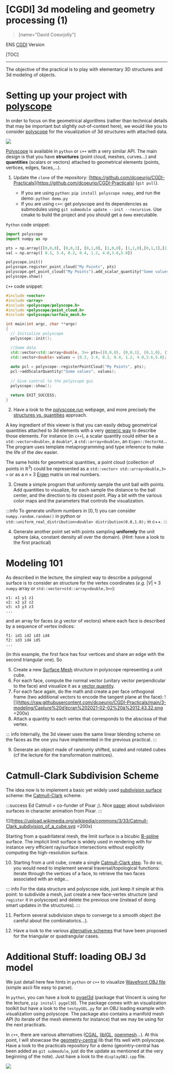 [CGDI] 3d modeling and geometry processing (1)
===

> [name="David Coeurjolly"] 

ENS [CGDI](https://perso.liris.cnrs.fr/vincent.nivoliers/cgdi/) Version

[TOC]

---

The objective of the practical is to play with elementary 3D structures and 3d modeling of objects. 

# Setting up your project with [polyscope](https://polyscope.run)

In order to focus on the geometrical algorithms (rather than technical details that may be important but slightly out-of-context here), we would like you to consider [polyscope](https://polyscope.run) for the visualization of 3d structures with attached data.

![](http://polyscope.run/media/teaser.svg)


[Polyscope](https://polyscope.run) is available in `python` or `c++` with a very similar API. The main design is that you have **structures** (point cloud, meshes, curves...) and **quantities** (scalars or vectors) attached to geometrical elements (points, vertices, edges, faces,...).

1. Update the `clone` of the repository: [https://github.com/dcoeurjo/CGDI-Practicals](https://github.com/dcoeurjo/CGDI-Practicals) (`git pull`). 

    * If you are using `python`: `pip install polyscope numpy`, and run the demo: `python demo.py`
    * If you are using `c++`: get polyscope and its dependencies as submodules using `git submodule update --init --recursive`. Use cmake to build the project and you should get a `demo` executable.

`Python` code snippet:

``` python
import polyscope
import numpy as np

pts = np.array([[0,0,0], [0,0,1], [0,1,0], [1,0,0], [1,1,0],[0,1,1],[1,0,1],[1,1,1]])
val = np.array([ 0.3, 3.4, 0.2, 0.4, 1.2, 4.0,3.6,5.0])

polyscope.init()
polyscope.register_point_cloud("My Points", pts)
polyscope.get_point_cloud("My Points").add_scalar_quantity("Some values",val)
polyscope.show()
```

`C++` code snippet:

``` c++
#include <vector>
#include <array>
#include <polyscope/polyscope.h>
#include <polyscope/point_cloud.h>
#include <polyscope/surface_mesh.h>

int main(int argc, char **argv)
{
  // Initialize polyscope
  polyscope::init();

  //Some data
  std::vector<std::array<double, 3>> pts={{0,0,0}, {0,0,1}, {0,1,0}, {1,0,0}, {1,1,0},{0,1,1},{1,0,1},{1,1,1}};
  std::vector<double> values = {0.3, 3.4, 0.2, 0.4, 1.2, 4.0,3.6,5.0};
  
  auto pcl = polyscope::registerPointCloud("My Points", pts);
  pcl->addScalarQuantity("Some values", values);
  
  // Give control to the polyscope gui
  polyscope::show();

  return EXIT_SUCCESS;
}
````

2. Have a look to the [polyscope.run](https://polyscope.run) webpage, and more precisely the [structures vs. quantities](https://polyscope.run/structures/structure_management) approach.

A key ingredient of this viewer is that you can easily debug geometrical quantities attached to 3d elements with a very [generic way](https://polyscope.run/data_adaptors/) to describe those elements. For instance (in `c++`), a scalar quantity could either be a `std::vector<double>`, a `double*`, a `std::array<double>`, an `Eigen::VectorXd`... The program uses template metaprogramming and type inference to make the life of the dev easier.

The same holds for geometrical quantities, a point cloud (collection of points in $\mathbb{R}^3$) could be represented as a `std::vector< std::array<double,3> >` or as a $n\times 3$ [Eigen](https://eigen.tuxfamily.org) matrix on real numbers. 


3. Create a simple program that uniformly sample the unit ball with points. Add quantities to visualize, for each sample the distance to the ball center, and the direction to its closest point. Play a bit with the various color maps and the parameters that controls the visualization.

:::info
To generate uniform numbers in $[0,1)$ you can consider `numpy.random.random()` in python or `std::uniform_real_distribution<double> distribution(0.0,1.0);` in c++.
:::

4. Generate another point set with points sampling **uniformly** the unit sphere (aka, constant density all over the domain). (*Hint*: have a look to the first practical)

# Modeling 101

As described in the lecture, the simplest way to describe a polygonal surface is to consider an structure for the vertex coordinates (*e.g.* $|V|\times 3$ `numpy` array or `std::vector<std::array<double,3>>`):
```
v1: x1 y1 z1
v2: x2 y2 z2
v3: x3 y3 z3
...
```
and an array for faces (*e.g* vector of vectors) where each face is described by a sequence of vertex indices:
```
f1: id1 id2 id3 id4
f2: id3 id4 id5
...
```
(in this example, the first face has four vertices and share an edge with the second triangular one). So 


5. Create a new [Surface Mesh](https://polyscope.run/structures/surface_mesh/basics/) structure in polyscope representing a unit cube.
6. For each face, compute the normal vector (unitary vector perpendicular to the face) and visualize it as a [vector quantity](https://polyscope.run/structures/surface_mesh/vector_quantities/). 
7. For each face again, do the math and create a per face orthogonal frame (two additional vectors to encode the tangent plane at the face): ![](https://raw.githubusercontent.com/dcoeurjo/CGDI-Practicals/main/3-modeling/Capture%20d’écran%202021-02-02%20à%2012.43.32.png =200x)
8. Attach a quantity to each vertex that corresponds to the abscissa of that vertex.

::: info
Internally, the 3d viewer uses the same linear blending scheme on the faces as  the one you have implemented in the previous practical. 
:::


9. Generate an object made of randomly shifted, scaled and rotated cubes (cf the lecture for the transformation matrices).


# Catmull-Clark Subdivision Scheme

The idea now is to implement a basic yet widely used [subdivision surface](https://en.wikipedia.org/wiki/Subdivision_surface) scheme: the [Catmull-Clark](https://en.wikipedia.org/wiki/Catmull–Clark_subdivision_surface) scheme.

:::success
Ed Catmull = co-funder of Pixar ;). Nice [paper](https://graphics.pixar.com/library/Geri/paper.pdf) about subdivision surfaces in character animation from Pixar.
:::

![](https://upload.wikimedia.org/wikipedia/commons/3/33/Catmull-Clark_subdivision_of_a_cube.svg =200x)

Starting from a quadrilateral mesh, the limit surface is a bicubic [B-spline](https://en.wikipedia.org/wiki/B-spline) surface. The implicit limit surface is widely used in rendering with for instance very efficient ray/surface intersections without explicitly computing the high-resolution surface.

10. Starting from a unit cube, create a single [Catmull-Clark step](https://en.wikipedia.org/wiki/Catmull–Clark_subdivision_surface). To do so, you would need to implement several traversal/topological functions: iterate through the vertices of a face, to retrieve the two faces associated with an edge...


::: info
For the data structure and polyscope side, just keep it simple at this point: to subdivide a mesh, just create a new face-vertex structure (and `register` it in polyscope) and delete the previous one (instead of doing smart updates in the structures).
:::

11. Perform several subdivision steps to converge to a smooth object (be careful about the combinatorics...).


12. Have a look to the various [alternative schemes](https://en.wikipedia.org/w/index.php?title=Subdivision_surface&section=3) that have been proposed for the triangular or quadrangular cases.


# Additional Stuff: loading OBJ 3d model

We just detail here few hints in `python` or `c++` to visualize [Wavefront OBJ file](https://en.wikipedia.org/wiki/Wavefront_.obj_file) (simple ascii file easy to parse).

In `python`, you can have a look to [pygel3d](http://www2.compute.dtu.dk/projects/GEL/PyGEL/) (package that Vincent is using for the lecture, `pip install pygel3D`). The package comes with an visualization toolkit but have a look to the `testpyGEL.py` for an OBJ loading example with visualization using polyscope. The package also contains a manifold mesh API (to iterate of the mesh elements for instance) that we may be using for the next practicals.


In `c++`, there are various alternatives ([CGAL](http://cgal.org), [libIGL](https://libigl.github.io), [openmesh](https://www.openmesh.org)...). At this point, I will showcase the [geometry-central](https://geometry-central.net) lib that fits well with polyscope. Have a look to the practicals repository for a demo (geomtry-central has been added as `git submodule`, just do the update as mentioned at the very beginning of the note). Just have a look to the `displayOBJ.cpp` file.


![](https://raw.githubusercontent.com/dcoeurjo/CGDI-Practicals/main/3-modeling/bimba.png)
